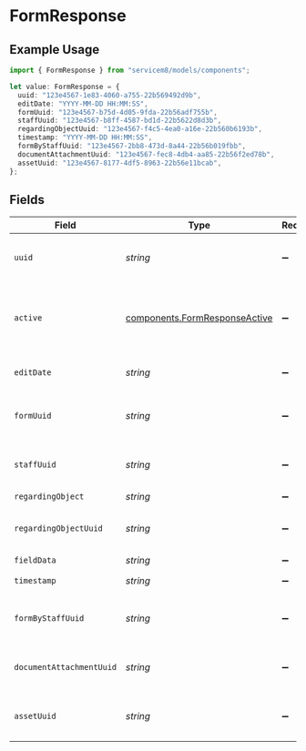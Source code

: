 # FormResponse

## Example Usage

```typescript
import { FormResponse } from "servicem8/models/components";

let value: FormResponse = {
  uuid: "123e4567-1e83-4060-a755-22b569492d9b",
  editDate: "YYYY-MM-DD HH:MM:SS",
  formUuid: "123e4567-b75d-4d05-9fda-22b56adf755b",
  staffUuid: "123e4567-b8ff-4587-bd1d-22b5622d8d3b",
  regardingObjectUuid: "123e4567-f4c5-4ea0-a16e-22b560b6193b",
  timestamp: "YYYY-MM-DD HH:MM:SS",
  formByStaffUuid: "123e4567-2bb8-473d-8a44-22b56b019fbb",
  documentAttachmentUuid: "123e4567-fec8-4db4-aa85-22b56f2ed78b",
  assetUuid: "123e4567-8177-4df5-8963-22b56e11bcab",
};
```

## Fields

| Field                                                                          | Type                                                                           | Required                                                                       | Description                                                                    | Example                                                                        |
| ------------------------------------------------------------------------------ | ------------------------------------------------------------------------------ | ------------------------------------------------------------------------------ | ------------------------------------------------------------------------------ | ------------------------------------------------------------------------------ |
| `uuid`                                                                         | *string*                                                                       | :heavy_minus_sign:                                                             | Record UUID key                                                                | 123e4567-1e83-4060-a755-22b569492d9b                                           |
| `active`                                                                       | [components.FormResponseActive](../../models/components/formresponseactive.md) | :heavy_minus_sign:                                                             | Record active/deleted flag. <br/><br/>Valid values are [0,1]                   |                                                                                |
| `editDate`                                                                     | *string*                                                                       | :heavy_minus_sign:                                                             | Record last modified timestamp                                                 | YYYY-MM-DD HH:MM:SS                                                            |
| `formUuid`                                                                     | *string*                                                                       | :heavy_minus_sign:                                                             | N/A                                                                            | 123e4567-b75d-4d05-9fda-22b56adf755b                                           |
| `staffUuid`                                                                    | *string*                                                                       | :heavy_minus_sign:                                                             | N/A                                                                            | 123e4567-b8ff-4587-bd1d-22b5622d8d3b                                           |
| `regardingObject`                                                              | *string*                                                                       | :heavy_minus_sign:                                                             | N/A                                                                            |                                                                                |
| `regardingObjectUuid`                                                          | *string*                                                                       | :heavy_minus_sign:                                                             | N/A                                                                            | 123e4567-f4c5-4ea0-a16e-22b560b6193b                                           |
| `fieldData`                                                                    | *string*                                                                       | :heavy_minus_sign:                                                             | N/A                                                                            |                                                                                |
| `timestamp`                                                                    | *string*                                                                       | :heavy_minus_sign:                                                             | N/A                                                                            | YYYY-MM-DD HH:MM:SS                                                            |
| `formByStaffUuid`                                                              | *string*                                                                       | :heavy_minus_sign:                                                             | N/A                                                                            | 123e4567-2bb8-473d-8a44-22b56b019fbb                                           |
| `documentAttachmentUuid`                                                       | *string*                                                                       | :heavy_minus_sign:                                                             | N/A                                                                            | 123e4567-fec8-4db4-aa85-22b56f2ed78b                                           |
| `assetUuid`                                                                    | *string*                                                                       | :heavy_minus_sign:                                                             | N/A                                                                            | 123e4567-8177-4df5-8963-22b56e11bcab                                           |